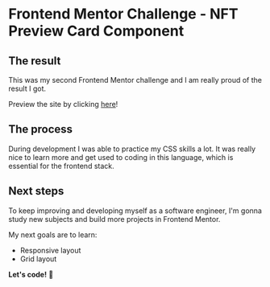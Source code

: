 # Frontend Mentor Challenge - NFT Preview Card Component

## The result

This was my second Frontend Mentor challenge and I am really proud of the result I got. 

Preview the site by clicking [here]()!

## The process

During development I was able to practice my CSS skills a lot. It was really nice to learn more and get used to coding in this language, which is essential for the frontend stack.



## Next steps

To keep improving and developing myself as a software engineer, I'm gonna study new subjects and build more projects in Frontend Mentor.

My next goals are to learn:

- Responsive layout
- Grid layout

**Let's code!** 🚀
